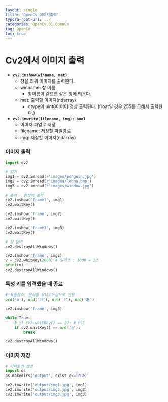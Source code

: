 ```yaml
---
layout: single
title: 'OpenCv_이미지출력'
typora-root-url: ../
categories: OpenCv.01.OpenCv
tag: OpenCv
toc: true
---
```


# Cv2에서 이미지 출력
- **`cv2.imshow(winname, mat)`**
    - 창을 띄워 이미지를 출력한다.
    - winname: 창 이름
        - 창이름이 같으면 같은 창에 띄운다.
    - mat: 출력할 이미지(ndarray)
        - dtype이 uint8이어야 정상 출력된다. (float일 경우 255를 곱해서 출력한다.)
- **`cv2.imwrite(filename, img): bool`**
    - 이미지 파일로 저장
    - filename: 저장할 파일경로
    - img: 저장할 이미지(ndarray)

### 이미지 출력


```python
import cv2

# 읽기
img1 = cv2.imread(r'images/penguin.jpg')
img2 = cv2.imread(r'images/lenna.bmp')
img3 = cv2.imread(r'images/window.jpg')
```


```python
# 출력 - 한장씩 출력
cv2.imshow('frame1', img1)
cv2.waitKey()

cv2.imshow('frame', img2)
cv2.waitKey()

cv2.imshow('frame3', img3)
cv2.waitKey()

# 창 닫기
cv2.destroyAllWindows()
```


```python
cv2.imshow('frame', img2)
v = cv2.waitKey(2000) # 밀리초 : 1000 = 1초
print(v)
cv2.destroyAllWindows()
```

### 특정 키를 입력했을 때 종료


```python
# 표준함수: 문자를 유니코드값으로 변환
ord('a'), ord('가'), ord('!'), ord('あ')
```


```python
cv2.imshow('frame', img3)

while True:
    # if cv2.waitKey() == 27: # ESC
    if cv2.waitKey() == ord('q'):
        break

cv2.destroyAllWindows()
```

### 이미지 저장


```python
# 디렉토리 생성
import os
os.makedirs('output', exist_ok=True)
```


```python
cv2.imwrite('output/img1.jpg', img1)
cv2.imwrite('output/img2.jpg', img2)
cv2.imwrite('output/img3.jpg', img3)
```
